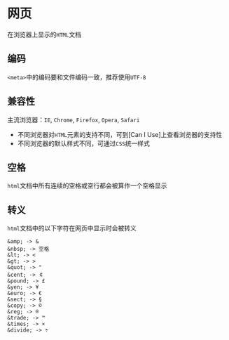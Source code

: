 # 网页

在浏览器上显示的`HTML`文档

## 编码

`<meta>`中的编码要和文件编码一致，推荐使用`UTF-8`

## 兼容性

主流浏览器：`IE`, `Chrome`, `Firefox`, `Opera`, `Safari`

* 不同浏览器对`HTML`元素的支持不同，可到[Can I Use]上查看浏览器的支持性
* 不同浏览器的默认样式不同，可通过`CSS`统一样式


## 空格

`html`文档中所有连续的空格或空行都会被算作一个空格显示

## 转义

`html`文档中的以下字符在网页中显示时会被转义

```
&amp; -> &
&nbsp; -> 空格
&lt; -> <
&gt; -> >
&quot; -> "
&cent; -> ￠
&pound; -> £
&yen; -> ¥
&euro; -> €
&sect; -> §
&copy; -> ©
&reg; -> ®
&trade; -> ™
&times; -> ×
&divide; -> ÷
```